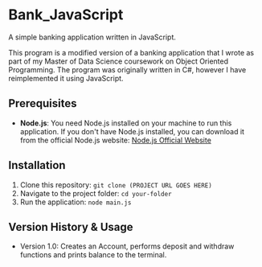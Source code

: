 # Bank_JavaScript
A simple banking application written in JavaScript. 

This program is a modified version of a banking application that I wrote as part of my Master of Data Science coursework on Object Oriented Programming.
The program was originally written in C#, however I have reimplemented it using JavaScript.

## Prerequisites
- **Node.js**: You need Node.js installed on your machine to run this application. If you don't have Node.js installed, you can download it from the official Node.js website:
  [Node.js Official Website](https://nodejs.org/)

## Installation

1. Clone this repository: `git clone (PROJECT URL GOES HERE)`
2. Navigate to the project folder: `cd your-folder`
3. Run the application: `node main.js`

## Version History & Usage

- Version 1.0: Creates an Account, performs deposit and withdraw functions and prints balance to the terminal.
